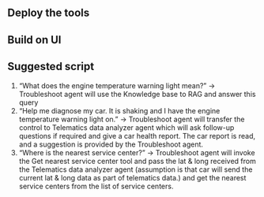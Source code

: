## Deploy the tools

## Build on UI

## Suggested script

1. “What does the engine temperature warning light mean?” -> Troubleshoot agent will use the Knowledge base to RAG and answer this query
2. “Help me diagnose my car. It is shaking and I have the engine temperature warning light on.” -> Troubleshoot agent will transfer the control to Telematics data analyzer agent which will ask follow-up questions if required and give a car health report. The car report is read, and a suggestion is provided by the Troubleshoot agent.
3. “Where is the nearest service center?” -> Troubleshoot agent will invoke the Get nearest service center tool and pass the lat & long received from the Telematics data analyzer agent (assumption is that car will send the current lat & long data as part of telematics data.) and get the nearest service centers from the list of service centers.